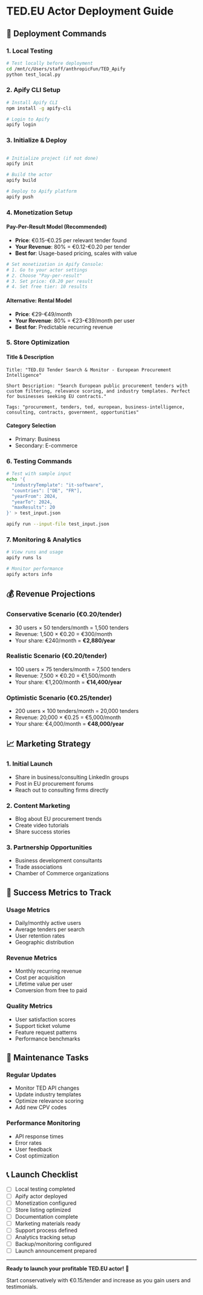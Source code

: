 # TED.EU Actor Deployment Guide

## 🚀 Deployment Commands

### 1. Local Testing
```bash
# Test locally before deployment
cd /mnt/c/Users/staff/anthropicFun/TED_Apify
python test_local.py
```

### 2. Apify CLI Setup
```bash
# Install Apify CLI
npm install -g apify-cli

# Login to Apify
apify login
```

### 3. Initialize & Deploy
```bash

# Initialize project (if not done)
apify init

# Build the actor
apify build

# Deploy to Apify platform
apify push
```

### 4. Monetization Setup

#### Pay-Per-Result Model (Recommended)
- **Price**: €0.15-€0.25 per relevant tender found
- **Your Revenue**: 80% = €0.12-€0.20 per tender
- **Best for**: Usage-based pricing, scales with value

```bash
# Set monetization in Apify Console:
# 1. Go to your actor settings
# 2. Choose "Pay-per-result" 
# 3. Set price: €0.20 per result
# 4. Set free tier: 10 results
```

#### Alternative: Rental Model
- **Price**: €29-€49/month
- **Your Revenue**: 80% = €23-€39/month per user
- **Best for**: Predictable recurring revenue

### 5. Store Optimization

#### Title & Description
```
Title: "TED.EU Tender Search & Monitor - European Procurement Intelligence"

Short Description: "Search European public procurement tenders with custom filtering, relevance scoring, and industry templates. Perfect for businesses seeking EU contracts."

Tags: "procurement, tenders, ted, european, business-intelligence, consulting, contracts, government, opportunities"
```

#### Category Selection
- Primary: Business
- Secondary: E-commerce

### 6. Testing Commands
```bash
# Test with sample input
echo '{
  "industryTemplate": "it-software",
  "countries": ["DE", "FR"],
  "yearFrom": 2024,
  "yearTo": 2024,
  "maxResults": 20
}' > test_input.json

apify run --input-file test_input.json
```

### 7. Monitoring & Analytics
```bash
# View runs and usage
apify runs ls

# Monitor performance
apify actors info
```

## 💰 Revenue Projections

### Conservative Scenario (€0.20/tender)
- 30 users × 50 tenders/month = 1,500 tenders
- Revenue: 1,500 × €0.20 = €300/month
- Your share: €240/month = **€2,880/year**

### Realistic Scenario (€0.20/tender)
- 100 users × 75 tenders/month = 7,500 tenders
- Revenue: 7,500 × €0.20 = €1,500/month
- Your share: €1,200/month = **€14,400/year**

### Optimistic Scenario (€0.25/tender)
- 200 users × 100 tenders/month = 20,000 tenders
- Revenue: 20,000 × €0.25 = €5,000/month
- Your share: €4,000/month = **€48,000/year**

## 📈 Marketing Strategy

### 1. Initial Launch
- Share in business/consulting LinkedIn groups
- Post in EU procurement forums
- Reach out to consulting firms directly

### 2. Content Marketing
- Blog about EU procurement trends
- Create video tutorials
- Share success stories

### 3. Partnership Opportunities
- Business development consultants
- Trade associations
- Chamber of Commerce organizations

## 🎯 Success Metrics to Track

### Usage Metrics
- Daily/monthly active users
- Average tenders per search
- User retention rates
- Geographic distribution

### Revenue Metrics
- Monthly recurring revenue
- Cost per acquisition
- Lifetime value per user
- Conversion from free to paid

### Quality Metrics
- User satisfaction scores
- Support ticket volume
- Feature request patterns
- Performance benchmarks

## 🔧 Maintenance Tasks

### Regular Updates
- Monitor TED API changes
- Update industry templates
- Optimize relevance scoring
- Add new CPV codes

### Performance Monitoring
- API response times
- Error rates
- User feedback
- Cost optimization

## 📞 Launch Checklist

- [ ] Local testing completed
- [ ] Apify actor deployed
- [ ] Monetization configured
- [ ] Store listing optimized
- [ ] Documentation complete
- [ ] Marketing materials ready
- [ ] Support process defined
- [ ] Analytics tracking setup
- [ ] Backup/monitoring configured
- [ ] Launch announcement prepared

---

**Ready to launch your profitable TED.EU actor!** 🚀

Start conservatively with €0.15/tender and increase as you gain users and testimonials.
